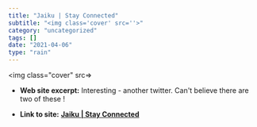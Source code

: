 ```yaml
---
title: "Jaiku | Stay Connected"
subtitle: "<img class='cover' src=''>"
category: "uncategorized"
tags: []
date: "2021-04-06"
type: "rain"
---
```

<img class="cover" src=>



* **Web site excerpt:** Interesting - another twitter. Can't believe there are two of these !

* **Link to site:** **[Jaiku | Stay Connected](http://www.jaiku.com)**
